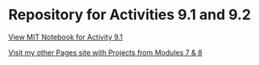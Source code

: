 # Repository for Activities 9.1 and 9.2
[View MIT Notebook for Activity 9.1](MIT.ipynb)

[Visit my other Pages site with Projects from Modules 7 & 8](https://snbarnesaz.github.io/)
